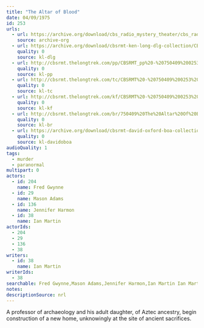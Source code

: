 ```yaml
---
title: "The Altar of Blood"
date: 04/09/1975
id: 253
urls: 
  - url: https://archive.org/download/cbs_radio_mystery_theater/cbs_radio_mystery_theater-0251-0300.zip/cbs_radio_mystery_theater-0251-0300%2Fcbsrmt_0253_the_altar_of_blood.mp3
    source: archive-org
  - url: https://archive.org/download/cbsrmt-ken-long-dlg-collection/CBSRMT - 750409 0253 The Altar of Blood.mp3
    quality: 0
    source: kl-dlg
  - url: http://cbsrmt.thelongtrek.com/pp/CBSRMT_pp%20-%20750409%200253%20The%20Altar%20of%20Blood.mp3
    quality: 0
    source: kl-pp
  - url: http://cbsrmt.thelongtrek.com/tc/CBSRMT%20-%20750409%200253%20The%20Altar%20of%20Blood_tc.mp3
    quality: 0
    source: kl-tc
  - url: http://cbsrmt.thelongtrek.com/kf/CBSRMT%20-%20750409%200253%20The%20Altar%20Of%20Blood_kf.mp3
    quality: 0
    source: kl-kf
  - url: http://cbsrmt.thelongtrek.com/br/750409%20The%20Altar%20Of%20Blood%20-%20WOR.mp3
    quality: 0
    source: kl-br
  - url: https://archive.org/download/cbsrmt-david-oxford-boa-collection/CBSRMT-750409-0253-The-Altar-of-Blood-(64-44)_kf-{BoA}.mp3
    quality: 0
    source: kl-davidoboa
audioQuality: 1
tags: 
  - murder
  - paranormal
multipart: 0
actors:  
  - id: 204
    name: Fred Gwynne  
  - id: 29
    name: Mason Adams  
  - id: 136
    name: Jennifer Harmon  
  - id: 38
    name: Ian Martin
actorIds:  
  - 204  
  - 29  
  - 136  
  - 38
writers:  
  - id: 38
    name: Ian Martin
writerIds:  
  - 38
searchable: Fred Gwynne,Mason Adams,Jennifer Harmon,Ian Martin Ian Martin
notes: 
descriptionSource: nrl
---
```

A professor of archaeology and his adult daughter, of Aztec ancestry, begin construction of a new home, unknowingly at the site of ancient sacrifices.